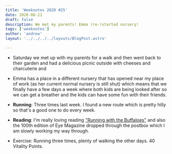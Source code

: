 ```yaml
---
title: 'Weeknotes 2020 #25'
date: 2020-06-21
draft: false
description: We met my parents! Emma (re-)started nursery!
tags: ['weeknotes']
author: 'andrew'
layout: '../../../../layouts/BlogPost.astro'

---
```

-   Saturday we met up with my parents for a walk and then went back to their garden and had a delicious picnic outside with cheeses and charcuterie and

-   Emma has a place in a different nursery that has opened near my place of work (as her current normal nursery is still shut) which means that we finally have a few days a week where both kids are being looked after so we can get a breather and the kids can have some fun with their friends.

-   **Running**: Three times last week. I found a new route which is pretty hilly so that's a good one to do every week.

-   **Reading**: I'm really loving reading ["Running with the Buffaloes"](https://www.amazon.co.uk/dp/B004HD49Q2/ref=pe_385721_48721101_TE_M1DP) and also the 100th edition of Eye Magazine dropped through the postbox which I am slowly working my way through.

-   Exercise: Running three times, plenty of walking the other days. 40 Vitality Points.
